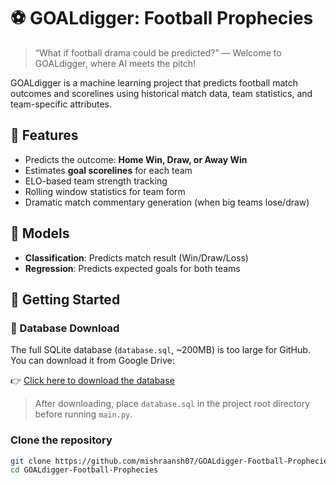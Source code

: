 # ⚽ GOALdigger: Football Prophecies

> “What if football drama could be predicted?” — Welcome to GOALdigger, where AI meets the pitch!

GOALdigger is a machine learning project that predicts football match outcomes and scorelines using historical match data, team statistics, and team-specific attributes.

## 🔮 Features

- Predicts the outcome: **Home Win, Draw, or Away Win**
- Estimates **goal scorelines** for each team
- ELO-based team strength tracking
- Rolling window statistics for team form
- Dramatic match commentary generation (when big teams lose/draw)

## 🧠 Models

- **Classification**: Predicts match result (Win/Draw/Loss)
- **Regression**: Predicts expected goals for both teams

## 🚀 Getting Started

### 📂 Database Download

The full SQLite database (`database.sql`, ~200MB) is too large for GitHub.  
You can download it from Google Drive:

👉 [Click here to download the database](https://drive.google.com/uc?export=download&id=1WnXbB3Y3ON0UgLrYCXFU4svn9PDzNRzb)

> After downloading, place `database.sql` in the project root directory before running `main.py`.


### Clone the repository

```bash
git clone https://github.com/mishraansh07/GOALdigger-Football-Prophecies.git
cd GOALdigger-Football-Prophecies

